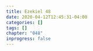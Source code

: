 ```yaml
---
title: Ezekiel 48
date: 2020-04-12T12:45:31-04:00
categories: []
tags: []
chapter: "048"
inprogress: false
---
```


